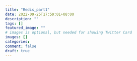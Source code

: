 ```yaml
---
title: "Redis_part1"
date: 2022-09-25T17:59:01+08:00
description: ""
tags: []
featured_image: ""
# images is optional, but needed for showing Twitter Card
images: []
categories:
comment: false
draft: true
---
```

